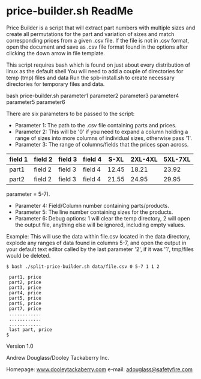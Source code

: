 # price-builder.sh ReadMe

Price Builder is a script that will extract part numbers with multiple sizes and create all permutations for the part and variation of sizes and match corresponding prices from a given .csv file. If the file is not in .csv format, open the document and save as .csv file format found in the options after clicking the down arrow in file template.

This script requires bash which is found on just about every distribution of linux as the default shell
You will need to add a couple of directories for temp (tmp) files and data
Run the spb-install.sh to create necessary directories for temporary files and data.

bash price-builder.sh parameter1 parameter2 parameter3 parameter4 parameter5 parameter6

There are six parameters to be passed to the script:
* Parameter 1: The path to the .csv file containing parts and prices.
* Parameter 2: This will be '0' if you need to expand a column holding a range of sizes into more columns of individual sizes, otherwise pass '1'.
* Parameter 3: The range of columns/fields that the prices span across.

| field 1 | field 2 | field 3 | field 4 | S-XL  | 2XL-4XL | 5XL-7XL |
|---------|---------|---------|---------|-------|---------|---------|
| part1   | field 2 | field 3 | field 4 | 12.45 | 18.21   | 23.92   |
| part2   | field 2 | field 3 | field 4 | 21.55 | 24.95   | 29.95   | 

parameter = 5-7).
* Parameter 4: Field/Column number containing parts/products.
* Parameter 5: The line number containing sizes for the products.
* Parameter 6: Debug options: 1 will clear the temp directory, 2 will open the output file, anything else will be ignored, including empty values.

Example:
This will use the data within file.csv located in the data directory, explode any ranges of data found in columns 5-7, and open the output in your default text editor called by the last parameter '2', if it was '1', tmp/files would be deleted.
```
$ bash ./split-price-builder.sh data/file.csv 0 5-7 1 1 2

 part1, price
 part2, price
 part3, price
 part4, price
 part5, price
 part6, price
 part7, price
 ............
 ............
 ............
 last part, price
$
```
Version 1.0

Andrew Douglass/Dooley Tackaberry Inc.

Homepage: www.dooleytackaberry.com
e-mail: adouglass@safetyfire.com